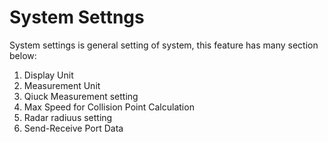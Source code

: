 # System Settngs 

System settings is general setting of system, this feature has many section below:

1. Display Unit
2. Measurement Unit
3. Qiuck Measurement setting
4. Max Speed for Collision Point Calculation
5. Radar radiuus setting
6. Send-Receive Port Data